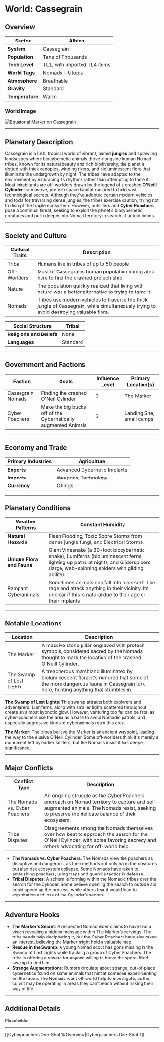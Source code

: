 # World: Cassegrain

## Overview 

| **Sector**      | Albion                       |
| --------------- | ---------------------------- |
| **System**      | Cassegrain                   |
| **Population**  | Tens of Thousands            |
| **Tech Level**  | TL1, with imported TL4 items |
| **World Tags**  | Nomads - Utopia              |
| **Atmosphere**  | Breathable                   |
| **Gravity**     | Standard                     |
| **Temperature** | Warm                         |

### World Image

![Equatorial Marker on Cassegrain](https://cdna.artstation.com/p/assets/images/images/051/329/558/large/jonathan-bertaud-menyr-3k.jpg?1657050678)

---

## Planetary Description 

Cassegrain is a lush, tropical world of vibrant, humid **jungles** and sprawling landscapes where biocybernetic animals thrive alongside human Nomad tribes. Known for its natural beauty and rich biodiversity, the planet is dotted with thick canopies, winding rivers, and bioluminescent flora that illuminate the undergrowth by night. The tribes have adapted to the environment by embracing its rhythms rather than attempting to tame it. Most inhabitants are off-worlders drawn by the legend of a crashed **O'Neill Cylinder**—a massive, pretech space habitat rumored to hold vast technological secrets. Although they’ve adopted certain modern vehicles and tools for traversing dense jungles, the tribes exercise caution, trying not to disrupt the fragile ecosystem. However, outsiders and **Cyber Poachers** pose a continual threat, seeking to exploit the planet’s biocybernetic creatures and push deeper into Nomad territory in search of untold riches.

---

## Society and Culture 

| **Cultural Traits** | **Description**                                                                                                                        |
| ------------------- | -------------------------------------------------------------------------------------------------------------------------------------- |
| Tribal              | Humans live in tribes of up to 50 people                                                                                               |
| Off-Worlders        | Most of Cassegrains human population immigrated here to find the crashed pretech ship.                                                 |
| Nature              | The population quickly realized that living with nature was a better alternative to trying to tame it.                                 |
| Nomads              | Tribes use modern vehicles to traverse the thick jungle of Cassegrain, while simultaneously trying to avoid destroying valuable flora. |

| **Social Structure**      | Tribal   |
| ------------------------- | -------- |
| **Religions and Beliefs** | None     |
| **Languages**             | Standard |

---

## Government and Factions 

| **Faction**       | **Goals**                                                      | **Influence Level** | **Primary Location(s)**   |
| ----------------- | -------------------------------------------------------------- | ------------------- | ------------------------- |
| Cassegrain Nomads | Finding the crashed O'Neil Cylinder                            | 3                   | The Marker                |
| Cyber Poachers    | Make the big bucks off of the Cybernetically augmented Animals | 3                   | Landing Site, small camps |

---

## Economy and Trade 

| **Primary Industries** | Agriculture                  |
| ---------------------- | ---------------------------- |
| **Exports**            | Advanced Cybernetic Implants |
| **Imports**            | Weapons, Technology          |
| **Currency**           | Cillings                     |

---

## Planetary Conditions 

| **Weather Patterns**       | Constant Humidity                                                                                                                                                                   |
| -------------------------- | ----------------------------------------------------------------------------------------------------------------------------------------------------------------------------------- |
| **Natural Hazards**        | Flash Flooding, Toxic Spore Storms from dense jungle fungi, and Electrical Storms.                                                                                                  |
| **Unique Flora and Fauna** | Giant Vinesnake (a 30-foot biocybernetic snake), Lumiferns (bioluminescent ferns lighting up paths at night), and Gliderspiders (large, web-spinning spiders with gliding ability). |
| Rampant Cyberanimals       | Sometimes animals can fall into a berserk-like rage and attack anything in their vicinity. Its unclear if this is natural due to their age or their implants                        |

---

## Notable Locations 

|**Location**|**Description**|
|---|---|
|The Marker|A massive stone pillar engraved with pretech symbols, considered sacred by the Nomads, thought to mark the location of the crashed O'Neill Cylinder.|
|The Swamp of Lost Lights|A treacherous marshland illuminated by bioluminescent flora; it’s rumored that some of the more dangerous fauna in Cassegrain lurk here, hunting anything that stumbles in.|
**The Swamp of Lost Lights**: This swamp attracts both explorers and adventurers. Lumiferns, along with smaller lights scattered throughout, create an almost hypnotic glow. However, venturing too far can be fatal as cyber-poachers use the area as a base to avoid Nomadic patrols, and especially aggressive kinds of cyberanimals roam this area.

**The Marker**: The tribes believe the Marker is an ancient waypoint, leading the way to the elusive O'Neill Cylinder. Some off-worlders think it's merely a monument left by earlier settlers, but the Nomads insist it has deeper significance.

---

## Major Conflicts 

|**Conflict Type**|**Description**|
|---|---|
|The Nomads vs. Cyber Poachers|An ongoing struggle as the Cyber Poachers encroach on Nomad territory to capture and sell augmented animals. The Nomads resist, seeking to preserve the delicate balance of their ecosystem.|
|Tribal Disputes|Disagreements among the Nomads themselves over how best to approach the search for the O'Neill Cylinder, with some favoring secrecy and others advocating for off-world help.|
- **The Nomads vs. Cyber Poachers**: The Nomads view the poachers as disruptive and dangerous, as their methods not only harm the creatures but also risk ecosystem collapse. Some Nomads have taken to ambushing poachers, using traps and guerrilla tactics in defense.
- **Tribal Disputes**: A schism is forming within the Nomadic tribes over the search for the Cylinder. Some believe opening the search to outside aid could speed up the process, while others fear it would lead to exploitation and loss of the Cylinder’s secrets.

---

## Adventure Hooks 

- **The Marker's Secret**: A respected Nomad elder claims to have had a vision revealing a hidden message within The Marker’s carvings. The tribe needs help deciphering it, but the Cyber Poachers have also taken an interest, believing the Marker might hold a valuable map.
- **Rescue in the Swamp**: A young Nomad scout has gone missing in the Swamp of Lost Lights while tracking a group of Cyber Poachers. The tribe is offering a reward for anyone willing to brave the spore-filled swamp to find him.
- **Strange Augmentations**: Rumors circulate about strange, out-of-place cybernetics found on some animals that hint at someone experimenting on the fauna. The Nomads want off-world help to investigate, as the culprit may be operating in areas they can’t reach without risking their way of life.

---

## Additional Details 

Placeholder

___
[[Cyberpoachers One-Shot 1#Overview|Cyberpoachers One-Shot 1]]